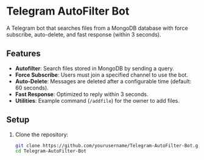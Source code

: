# Telegram AutoFilter Bot

A Telegram bot that searches files from a MongoDB database with force subscribe, auto-delete, and fast response (within 3 seconds).

## Features
- **Autofilter**: Search files stored in MongoDB by sending a query.
- **Force Subscribe**: Users must join a specified channel to use the bot.
- **Auto-Delete**: Messages are deleted after a configurable time (default: 60 seconds).
- **Fast Response**: Optimized to reply within 3 seconds.
- **Utilities**: Example command (`/addfile`) for the owner to add files.

## Setup
1. Clone the repository:
   ```bash
   git clone https://github.com/yourusername/Telegram-AutoFilter-Bot.git
   cd Telegram-AutoFilter-Bot
